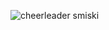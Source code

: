 ![cheerleader smiski](https://github.com/myky-lilly/myky-lilly/assets/140548580/cce558d1-a0f7-49f9-9c99-cd1e975004e5)

